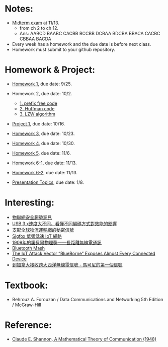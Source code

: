 # Notes:
- [Midterm exam](data-comm-2017-mid.docx) at 11/13.
    - from ch 2 to ch 12.
    - Ans: AABCD BAABC CACBB BCCBB DCBAA BDCBA BBACA CACBC CBBAA BACDA
- Every week has a homework and the due date is before next class.
- Homework must submit to your github repository.

# Homework & Project:
- <a href="https://github.com/cnchenpu/data-comm/blob/master/03_data-comm_infor-basis.md#entropy"> Homework 1</a>, due date: 9/25.
- Homework 2, due date: 10/2.
    - <a href="https://github.com/cnchenpu/data-comm/blob/master/04_data-comm_coding.md#homework-due-date-102"> 1. prefix free code </a>
    - <a href="https://github.com/cnchenpu/data-comm/blob/master/05_data-comm_huffman-code.md#homework-due-date-102"> 2. Huffman code </a>
    - <a href="https://github.com/cnchenpu/data-comm/blob/master/06_data-comm_lzw-code.md#homework-due-date-102"> 3. LZW algorithm </a>
    
- <a href="https://github.com/cnchenpu/data-comm/blob/master/05_data-comm_huffman-code.md#program-project-due-date-1016"> Project 1</a>, due date: 10/16.
- <a href="https://github.com/cnchenpu/data-comm/blob/master/11_data-comm_digital-trans_D2D.md#hw-due-date-1023"> Homework 3</a>, due date: 10/23.
- <a href="https://github.com/cnchenpu/data-comm/blob/master/16_data-comm_media.md#hw-due-date-1030"> Homework 4</a>, due date: 10/30.
- <a href="https://github.com/cnchenpu/data-comm/blob/master/20_data-comm_lab1-wireshark-arp.md#hw-use-wireshare-to-analyze-the-arp-protocol-due-116"> Homework 5</a>, due date: 11/6.
- <a href="https://github.com/cnchenpu/data-comm/blob/master/21_data-comm_error-correct-1.md#hw-hamming-code-due-date-1113"> Homework 6-1</a>, due date: 11/13.
- <a href="https://github.com/cnchenpu/data-comm/blob/master/22_data-comm_error-detect-CRC.md#hw-6-2-crc-coding-due-date-116"> Homework 6-2</a>, due date: 11/13.
- <a href="https://trello.com/b/hvPtgAmU/presentation-topics"> Presentation Topics</a>, due date: 1/8.

# Interesting:
- <a href="https://softnshare.wordpress.com/2017/11/16/iot-security-5-things-to-know/"> 物聯網安全趨勢洞見 </a>
- <a href="https://www.techbang.com/posts/54565-usb-3-x-speed-difference-understand-different-coding-methods-the-effect-of"> USB 3.x速度大不同，看懂不同編碼方式對效能的影響 </a>
- <a href="http://www.bbc.com/ukchina/trad/vert_fut/2016/05/160518_vert_fut_the-invisible-language-of-trains-boats-and-planes"> 支配全球物流運輸網的秘密信號 </a>
- <a href="https://en.wikipedia.org/wiki/Sigfox"> Sigfox 低頻低速 IoT 網路 </a>
- <a href="http://pansci.asia/archives/124494"> 1909年的諾貝爾物理奬——長距離無線電通訊 </a>
- <a href="https://github.com/cnchenpu/data-comm/wiki/Bluetooth-Mesh"> Bluetooth Mash </a>
- <a href="https://www.armis.com/blueborne/"> The IoT Attack Vector “BlueBorne” Exposes Almost Every Connected Device </a>
- <a href="http://www.bbc.com/ukchina/trad/vert-tra-41597892"> 到加拿大接收跨大西洋無線電信號 - 馬可尼的第一個信號 </a>

# Textbook:
- Behrouz A. Forouzan / Data Communications and Networking 5th Edition / McGraw-Hill 

# Reference:
- <a href="https://en.wikipedia.org/wiki/A_Mathematical_Theory_of_Communication">Claude E. Shannon, A Mathematical Theory of Communication (1948)</a>
